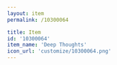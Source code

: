 ```yaml
---
layout: item
permalink: /10300064

title: Item
id: '10300064'
item_name: 'Deep Thoughts'
icon_url: 'customize/10300064.png'
---
```

